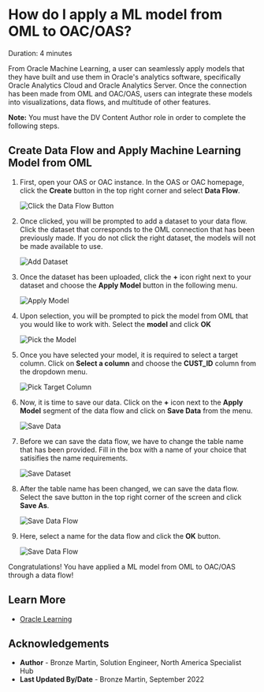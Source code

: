 # How do I apply a ML model from OML to OAC/OAS?
Duration: 4 minutes

From Oracle Machine Learning, a user can seamlessly apply models that they have built and use them in Oracle's analytics software, specifically Oracle Analytics Cloud and Oracle Analytics Server. Once the connection has been made from OML and OAC/OAS, users can integrate these models into visualizations, data flows, and multitude of other features. 

**Note:** You must have the DV Content Author role in order to complete the following steps. 

## Create Data Flow and Apply Machine Learning Model from OML 

1. First, open your OAS or OAC instance. In the OAS or OAC homepage, click the **Create** button in the top right corner and select **Data Flow**. 

    ![Click the Data Flow Button](images/pick-dataflow.png)

2.  Once clicked, you will be prompted to add a dataset to your data flow. Click the dataset that corresponds to the OML connection that has been previously made. If you do not click the right dataset, the models will not be made available to use.  
   
    ![Add Dataset](images/add-dataset.png)

3.  Once the dataset has been uploaded, click the **+** icon right next to your dataset and choose the **Apply Model** button in the following menu.

    ![Apply Model](images/apply-model.png)

4. Upon selection, you will be prompted to pick the model from OML that you would like to work with. Select the **model** and click **OK**

    ![Pick the Model](images/select-model.png)

5. Once you have selected your model, it is required to select a target column. Click on **Select a column** and choose the **CUST_ID** column from the dropdown menu. 

    ![Pick Target Column](images/target-column.png)

6. Now, it is time to save our data. Click on the **+** icon next to the **Apply Model** segment of the data flow and click on **Save Data** from the menu. 

    ![Save Data](images/save-data.png)

7. Before we can save the data flow, we have to change the table name that has been provided. Fill in the box with a name of your choice that satisifies the name requirements. 

    ![Save Dataset](images/save-dataset.png)

8. After the table name has been changed, we can save the data flow. Select the save button in the top right corner of the screen and click **Save As**.

    ![Save Data Flow](images/save-as-dataflow.png)

9.  Here, select a name for the data flow and click the **OK** button. 

    ![Save Data Flow](images/save-dataflow.png)


Congratulations! You have applied a ML model from OML to OAC/OAS through a data flow!

## Learn More

* [Oracle Learning](https://www.youtube.com/watch?v=quIUPzcCaOw)

## Acknowledgements
* **Author** - Bronze Martin, Solution Engineer, North America Specialist Hub
* **Last Updated By/Date** - Bronze Martin, September 2022